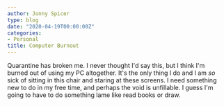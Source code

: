 ```yaml
---
author: Jonny Spicer
type: blog
date: "2020-04-19T00:00:00Z"
categories:
- Personal
title: Computer Burnout
---
```

Quarantine has broken me. I never thought I'd say this, but I think I'm burned out of using my PC altogether. It's
the only thing I do and I am *so* sick of sitting in this chair and staring at these screens. I need something new to
do in my free time, and perhaps the void is unfillable. I guess I'm going to have to do something lame like read books
or draw.

